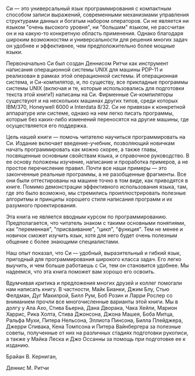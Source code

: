 Си — это универсальный язык программирования с компактным способом записи выражений, современными механизмами управления структурами данных и богатым набором операторов. Си не является ни языком "очень высокого уровня", ни "большим" языком, не рассчитан он и на какую-то конкретную область применения. Однако благодаря широким возможностям и универсальности для решения многих задач он удобнее и эффективнее, чем предположительно более мощные языки.

Первоначально Си был создан Деннисом Ритчи как инструмент написания операционной системы UNIX для машины PDP-11 и реализован в рамках этой операционной системы. И операционная система, и Си-компилятор, и, по существу, все прикладные программы системы UNIX (включая и те, которые использовались для подготовки текста этой книги1) написаны на Си. Фирменные Си-компиляторы существуют и на нескольких машинах других типов, среди которых IBM/370, Honeywell 6000 и Interdata 8/32. Си не привязан к конкретной аппаратуре или системе, однако на нем легко писать программы, которые без каких-либо изменений переносятся на другие машины, где осуществляется его поддержка.

Цель нашей книги — помочь читателю научиться программировать на Си. Издание включает введение-учебник, позволяющий новичкам начать программировать как можно скорее, а также главы, посвященные основным свойствам языка, и справочное руководство. В ее основу положены изучение, написание и проработка примеров, а не простое перечисление правил. Почти все наши примеры — это законченные реальные программы, а не разобщенные фрагменты. Все они были оттестированы на машине точно в том виде, как приводятся в книге. Помимо демонстрации эффективного использования языка, там, где это было возможно, мы стремились проиллюстрировать полезные алгоритмы и принципы хорошего стиля написания программ и их разумного проектирования.

Эта книга не является вводным курсом по программированию. Предполагается, что читатель знаком с такими основными понятиями, как "переменная", "присваивание", "цикл", "функция". Тем не менее и новичок сможет изучить язык, хотя для него будет очень полезным общение с более знающими специалистами.

Наш опыт показал, что Си — удобный, выразительный и гибкий язык, пригодный для программирования широкого класса задач. Его легко выучить, и чем больше работаешь с Си, тем он становится удобнее. Мы надеемся, что эта книга поможет вам хорошо его освоить.

Вдумчивая критика и предложения многих друзей и коллег помогали нам написать книгу. В частности, Майк Бианки, Джим Блу, Стью Фелдман, Дуг Макилрой, Билл Рум, Боб Розин и Ларри Рослер со вниманием прочли все многочисленные варианты этой книги. Мы в долгу у Ала Ахо, Стива Бьерна, Дана Дворака, Чака Хейли, Марион Харрис, Рика Холта, Стива Джонсона, Джона Машея, Боба Митца, Ральфа Мухи, Питера Нельсона, Эллиота Пинсона, Билла Плейджера, Джерри Спивака, Кена Томпсона и Питера Вайнбергера за полезные советы, полученные от них на различных стадиях подготовки рукописи, а также у Майка Леска и Джо Оссанны за помощь при подготовке ее к изданию.

Брайан В. Керниган,

Деннис М. Ритчи